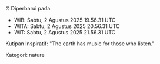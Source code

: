 ⏰ Diperbarui pada:
- WIB: Sabtu, 2 Agustus 2025 19.56.31 UTC
- WITA: Sabtu, 2 Agustus 2025 20.56.31 UTC
- WIT: Sabtu, 2 Agustus 2025 21.56.31 UTC

Kutipan Inspiratif:
"The earth has music for those who listen."


Kategori: nature

